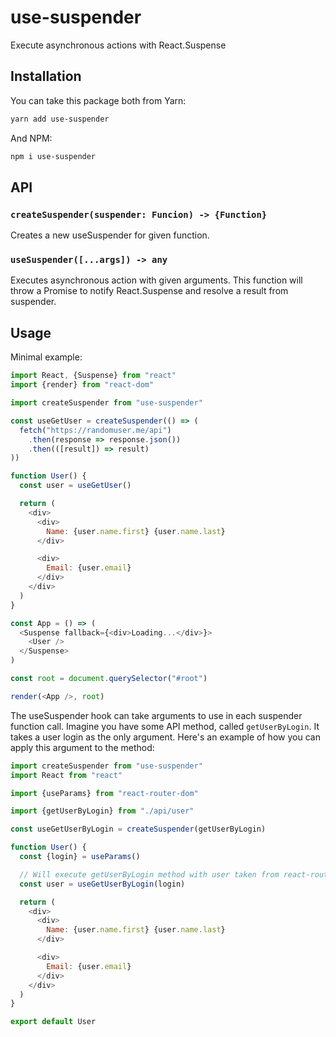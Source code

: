 # use-suspender

Execute asynchronous actions with React.Suspense

## Installation

You can take this package both from Yarn:

```sh
yarn add use-suspender
```

And NPM:

```sh
npm i use-suspender
```

## API

### `createSuspender(suspender: Funcion) -> {Function}`

Creates a new useSuspender for given function.

### `useSuspender([...args]) -> any`

Executes asynchronous action with given arguments.
This function will throw a Promise to notify React.Suspense
and resolve a result from suspender.

## Usage

Minimal example:

```js
import React, {Suspense} from "react"
import {render} from "react-dom"

import createSuspender from "use-suspender"

const useGetUser = createSuspender(() => (
  fetch("https://randomuser.me/api")
    .then(response => response.json())
    .then(([result]) => result)
))

function User() {
  const user = useGetUser()

  return (
    <div>
      <div>
        Name: {user.name.first} {user.name.last}
      </div>

      <div>
        Email: {user.email}
      </div>
    </div>
  )
}

const App = () => (
  <Suspense fallback={<div>Loading...</div>}>
    <User />
  </Suspense>
)

const root = document.querySelector("#root")

render(<App />, root)
```

The useSuspender hook can take arguments to use in each suspender function call.
Imagine you have some API method, called `getUserByLogin`. It takes a user login
as the only argument. Here's an example of how you can apply this argument to the method:

```js
import createSuspender from "use-suspender"
import React from "react"

import {useParams} from "react-router-dom"

import {getUserByLogin} from "./api/user"

const useGetUserByLogin = createSuspender(getUserByLogin)

function User() {
  const {login} = useParams()

  // Will execute getUserByLogin method with user taken from react-router-dom
  const user = useGetUserByLogin(login)

  return (
    <div>
      <div>
        Name: {user.name.first} {user.name.last}
      </div>

      <div>
        Email: {user.email}
      </div>
    </div>
  )
}

export default User
```
